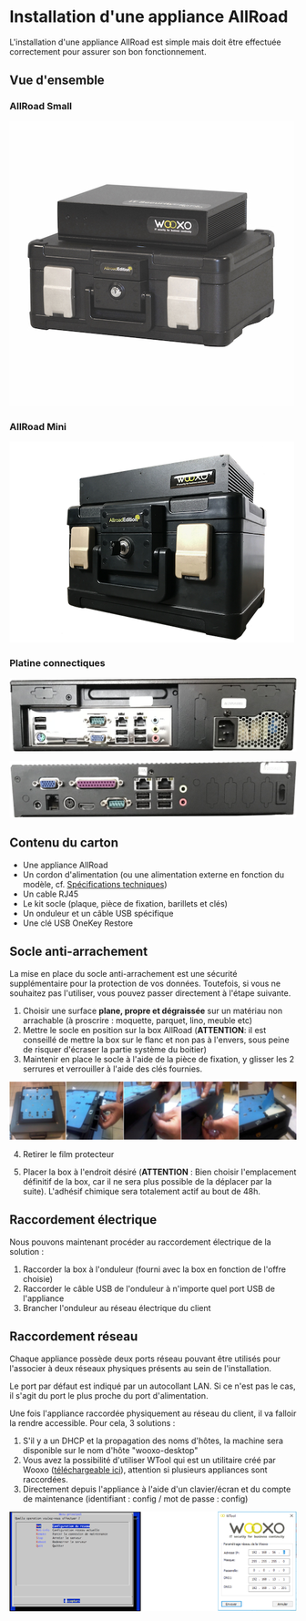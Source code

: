 # Installation d'une appliance AllRoad

L'installation d'une appliance AllRoad est simple mais doit être effectuée correctement pour assurer son bon fonctionnement.

## Vue d'ensemble

### AllRoad Small

![](../../.gitbook/assets/image%20%2817%29.png)

### AllRoad Mini

![](../../.gitbook/assets/image%20%2823%29.png)

### Platine connectiques

![](../../.gitbook/assets/image%20%2815%29.png)

![](../../.gitbook/assets/image%20%2821%29.png)

## Contenu du carton

* Une appliance AllRoad
* Un cordon d'alimentation \(ou une alimentation externe en fonction du modèle, cf. [Spécifications techniques](../../specifications-techniques.md#appliances-allroad)\)
* Un cable RJ45
* Le kit socle \(plaque, pièce de fixation, barillets et clés\)
* Un onduleur et un câble USB spécifique
* Une clé USB OneKey Restore

## Socle anti-arrachement

La mise en place du socle anti-arrachement est une sécurité supplémentaire pour la protection de vos données. Toutefois, si vous ne souhaitez pas l'utiliser, vous pouvez passer directement à l'étape suivante.

1. Choisir une surface **plane, propre et dégraissée** sur un matériau non arrachable \(à proscrire : moquette, parquet, lino, meuble etc\)
2. Mettre le socle en position sur la box AllRoad \(**ATTENTION**: il est conseillé de mettre la box sur le flanc et non pas à l'envers, sous peine de risquer d'écraser la partie système du boitier\)
3. Maintenir en place le socle à l'aide de la pièce de fixation, y glisser les 2 serrures et verrouiller à l'aide des clés fournies.



![](../../.gitbook/assets/image%20%2834%29.png)

4. Retirer le film protecteur

5. Placer la box à l'endroit désiré \(**ATTENTION** : Bien choisir l'emplacement définitif de la box, car il ne sera plus possible de la déplacer par la suite\). L'adhésif chimique sera totalement actif au bout de 48h.

## Raccordement électrique

Nous pouvons maintenant procéder au raccordement électrique de la solution :

1. Raccorder la box à l'onduleur \(fourni avec la box en fonction de l'offre choisie\)
2. Raccorder le câble USB de l'onduleur à n'importe quel port USB de l'appliance
3. Brancher l'onduleur au réseau électrique du client

## Raccordement réseau

Chaque appliance possède deux ports réseau pouvant être utilisés pour l'associer à deux réseaux physiques présents au sein de l'installation.

Le port par défaut est indiqué par un autocollant LAN. Si ce n'est pas le cas, il s'agit du port le plus proche du port d'alimentation.

Une fois l'appliance raccordée physiquement au réseau du client, il va falloir la rendre accessible. Pour cela, 3 solutions :

1. S'il y a un DHCP et la propagation des noms d'hôtes, la machine sera disponible sur le nom d'hôte "wooxo-desktop"
2. Vous avez la possibilité d'utiliser WTool qui est un utilitaire créé par Wooxo \([téléchargeable ici](https://www.wooxo.fr/WTool)\), attention si plusieurs appliances sont raccordées.
3. Directement depuis l'appliance à l'aide d'un clavier/écran et du compte de maintenance \(identifiant : config / mot de passe : config\)

![](../../.gitbook/assets/image%20%2810%29.png)



